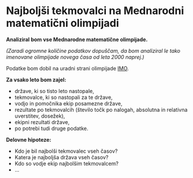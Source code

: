 **Najboljši tekmovalci na Mednarodni matematični olimpijadi**
==========================================================

**Analiziral bom vse Mednarodne matematične olimpijade.**

_(Zaradi ogromne količine podatkov dopuščam, da bom analiziral le tako imenovane olimpijade novega časa od leta 2000 naprej.)_

Podatke bom dobil na uradni strani olimpijade [IMO](https://www.imo-official.org/results_year.aspx?column=year&order=desc&language=sl).

**Za vsako leto bom zajel:**
* države, ki so tisto leto nastopale,
* tekmovalce, ki so nastopali za te države,
* vodjo in pomočnika ekip posamezne države,
* rezultate po tekmovalcih (število točk po nalogah, absolutna in relativna uverstitev, dosežek),
* ekipni rezultati države,
* po potrebi tudi druge podatke.

**Delovne hipoteze:**
* Kdo je bil najbolši tekmovalec vseh časov?
* Katera je najboljša država vseh časov?
* Kdo so vodje ekip najbolšim tekmovalcem?
* ...


